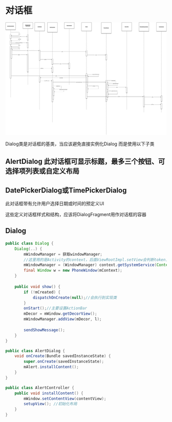 # 对话框

![dialog](/img/dialog.png)

Dialog类是对话框的基类，当应该避免直接实例化Dialog
而是使用以下子类

## AlertDialog 此对话框可显示标题，最多三个按钮、可选择项列表或自定义布局

## DatePickerDialog或TimePickerDialog

此对话框带有允许用户选择日期或时间的预定义UI

这些定义对话框样式和结构，应该将DialogFragment用作对话框的容器

## Dialog

```java
public class Dialog {
    Dialog(..) {
        mWindowManager = 获取windowManager;
        //这里用的是Activity的context，后面ViewRootImpl.setView会判断token，不是activity就报错
        mWindowManager = (WindowManager) context.getSystemService(Context.WINDOW_SERVICE);
        final Window w = new PhoneWindow(mContext);
    }

    public void show() {
        if (!mCreated) {
            dispatchOnCreate(null);//会执行到实现类
        }
        onStart();//主要设置ActionBar
        mDecor = mWindow.getDecorView();
        mWindowManager.addView(mDecor, l);

        sendShowMessage();
    }
}
```

```java
public class AlertDialog {
    void onCreate(Bundle savedInstanceState) {
        super.onCreate(savedInstanceState);
        mAlert.installContent();
    }
}
```

```java
public class AlertController {
    public void installContent() {
        mWindow.setContentView(contentView);
        setupView(); //初始化布局
    }
}
```
